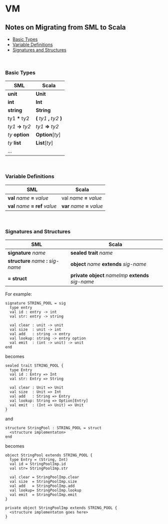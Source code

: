 # VM

<h2>Notes on Migrating from SML to Scala</h2>

* [Basic Types](#basic-types)
* [Variable Definitions](#variable-definitions)
* [Signatures and Structures](#signatures-and-structures)

<br/>
<h3>Basic Types</h3>

SML | Scala
----| -------------
__unit__    | __Unit__
__int__     | __Int__
__string__  | __String__
ty1 __*__ ty2 | __(__ _ty1_ __,__ _ty2_ __)__
_ty1_ __->__ _ty2_ | _ty1_ __=>__ _ty2_
_ty_ __option__ | __Option__[_ty_]
_ty_ __list__   | __List__[_ty_]
... |

<br/>
<h3>Variable Definitions</h3>

SML | Scala
----| -------------
__val__ _name_ __=__ _value_     | val _name_ __=__ _value_
__val__ _name_ __= ref__ _value_ | __var__ _name_ __=__ _value_


<br/>
<h3>Signatures and Structures</h3>

SML | Scala
------- | -------------
__signature__ _name_ | __sealed trait__ _name_
__structure__ _name_ __:__ _sig-name_ | __object__ _name_ __extends__ _sig-name_
__= struct__ | __private object__ _nameImp_ __extends__ _sig-name_
For example:

    signature STRING_POOL = sig
      type entry
      val id : entry -> int
      val str: entry -> string
      
      val clear : unit -> unit
      val size  : unit -> int
      val add   : string -> entry
      val lookup: string -> entry option
      val emit  : (int -> unit) -> unit
    end

becomes

    sealed trait STRING_POOL {
      type Entry
      val id : Entry => Int
      val str: Entry => String
      
      val clear : Unit => Unit
      val size  : Unit => Int
      val add   : String => Entry
      val lookup: String => Option[Entry]
      val emit  : (Int => Unit) => Unit
    }

and

    structure StringPool : STRING_POOL = struct
      <structure implementaton>
    end

becomes

    object StringPool extends STRING_POOL {
      type Entry = (String, Int)
      val id = StringPoolImp.id
      val str= StringPoolImp.str
      
      val clear = StringPoolImp.clear
      val size  = StringPoolImp.size
      val add   = StringPoolImp.add
      val lookup= StringPoolImp.lookup
      val emit  = StringPoolImp.emit
    }
    
    private object StringPoolImp extends STRING_POOL {
      <structure implementaton goes here>
    }